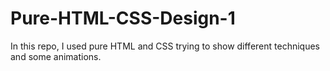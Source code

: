 # Pure-HTML-CSS-Design-1
  In this repo, I used pure HTML and CSS trying to show different techniques and some animations.
